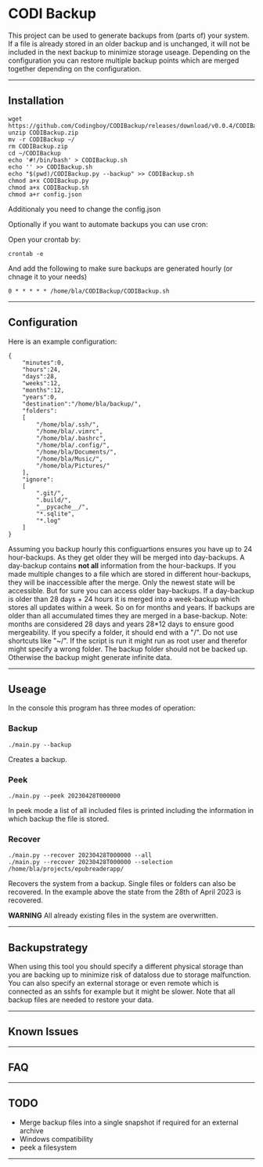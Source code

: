 # CODI Backup

This project can be used to generate backups from (parts of) your system.
If a file is already stored in an older backup and is unchanged, it will not be included in the next backup to minimize storage useage.
Depending on the configuration you can restore multiple backup points which are merged together depending on the configuration.

---

## Installation

```
wget https://github.com/Codingboy/CODIBackup/releases/download/v0.0.4/CODIBackup.zip
unzip CODIBackup.zip
mv -r CODIBackup ~/
rm CODIBackup.zip
cd ~/CODIBackup
echo '#!/bin/bash' > CODIBackup.sh
echo '' >> CODIBackup.sh
echo "$(pwd)/CODIBackup.py --backup" >> CODIBackup.sh
chmod a+x CODIBackup.py
chmod a+x CODIBackup.sh
chmod a+r config.json
```

Additionaly you need to change the config.json

Optionally if you want to automate backups you can use cron:

Open your crontab by:
```
crontab -e
```
And add the following to make sure backups are generated hourly (or chnage it to your needs)
```
0 * * * * * /home/bla/CODIBackup/CODIBackup.sh
```

---

## Configuration

Here is an example configuration:
```
{
	"minutes":0,
	"hours":24,
	"days":28,
	"weeks":12,
	"months":12,
	"years":0,
	"destination":"/home/bla/backup/",
	"folders":
	[
		"/home/bla/.ssh/",
		"/home/bla/.vimrc",
		"/home/bla/.bashrc",
		"/home/bla/.config/",
		"/home/bla/Documents/",
		"/home/bla/Music/",
		"/home/bla/Pictures/"
	],
	"ignore":
	[
		".git/",
		".build/",
		"__pycache__/",
		"*.sqlite",
		"*.log"
	]
}

```

Assuming you backup hourly this configuartions ensures you have up to 24 hour-backups.
As they get older they will be merged into day-backups.
A day-backup contains **not all** information from the hour-backups.
If you made multiple changes to a file which are stored in different hour-backups, they will be inaccessible after the merge.
Only the newest state will be accessible.
But for sure you can access older bay-backups.
If a day-backup is older than 28 days + 24 hours it is merged into a week-backup which stores all updates within a week.
So on for months and years.
If backups are older than all accumulated times they are merged in a base-backup.
Note: months are considered 28 days and years 28*12 days to ensure good mergeability.
If you specify a folder, it should end with a "/".
Do not use shortcuts like "~/".
If the script is run it might run as root user and therefor might specify a wrong folder.
The backup folder should not be backed up. Otherwise the backup might generate infinite data.

---

## Useage

In the console this program has three modes of operation:

### Backup

```
./main.py --backup
```

Creates a backup.

### Peek

```
./main.py --peek 20230428T000000
```

In peek mode a list of all included files is printed including the information in which backup the file is stored.

### Recover

```
./main.py --recover 20230428T000000 --all
./main.py --recover 20230428T000000 --selection /home/bla/projects/epubreaderapp/
```

Recovers the system from a backup.
Single files or folders can also be recovered.
In the example above the state from the 28th of April 2023 is recovered.

**WARNING** All already existing files in the system are overwritten.

---

## Backupstrategy

When using this tool you should specify a different physical storage than you are backing up to minimize risk of dataloss due to storage malfunction.
You can also specify an external storage or even remote which is connected as an sshfs for example but it might be slower.
Note that all backup files are needed to restore your data.

---

## Known Issues

---

## FAQ

---

## TODO

- Merge backup files into a single snapshot if required for an external archive
- Windows compatibility
- peek a filesystem

---
